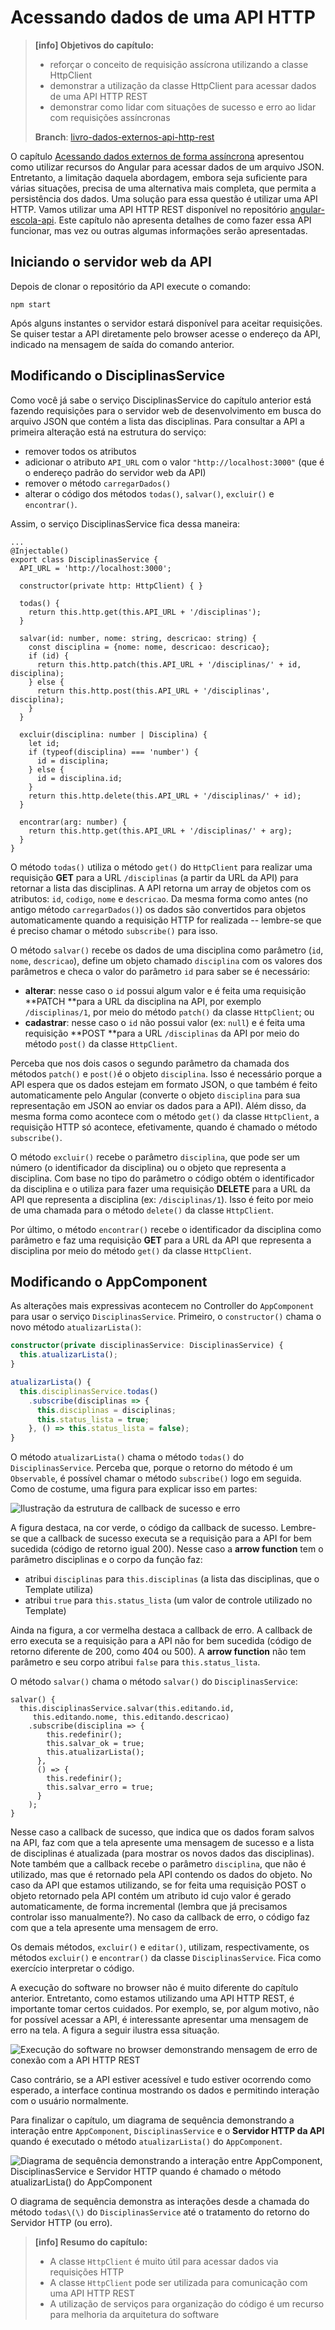 # Acessando dados de uma API HTTP

> **\[info\] Objetivos do capítulo:**
>
> * reforçar o conceito de requisição assícrona utilizando a classe HttpClient
> * demonstrar a utilização da classe HttpClient para acessar dados de uma API HTTP REST
> * demonstrar como lidar com situações de sucesso e erro ao lidar com requisições assíncronas
>
> **Branch**: [livro-dados-externos-api-http-rest](https://github.com/jacksongomesbr/angular-escola/tree/livro-dados-externos-api-http-rest)

O capítulo [Acessando dados externos de forma assíncrona](/acessando-dados-externos-de-forma-assincrona.md) apresentou como utilizar recursos do Angular para acessar dados de um arquivo JSON. Entretanto, a limitação daquela abordagem, embora seja suficiente para várias situações, precisa de uma alternativa mais completa, que permita a persistência dos dados. Uma solução para essa questão é utilizar uma API HTTP. Vamos utilizar uma API HTTP REST disponível no repositório [angular-escola-api](https://github.com/jacksongomesbr/angular-escola-api). Este capítulo não apresenta detalhes de como fazer essa API funcionar, mas vez ou outras algumas informações serão apresentadas.

## Iniciando o servidor web da API

Depois de clonar o repositório da API execute o comando:

```
npm start
```

Após alguns instantes o servidor estará disponível para aceitar requisições. Se quiser testar a API diretamente pelo browser acesse o endereço da API, indicado na mensagem de saída do comando anterior.

## Modificando o DisciplinasService

Como você já sabe o serviço DisciplinasService do capítulo anterior está fazendo requisições para o servidor web de desenvolvimento em busca do arquivo JSON que contém a lista das disciplinas. Para consultar a API a primeira alteração está na estrutura do serviço:

* remover todos os atributos
* adicionar o atributo `API_URL` com o valor `"http://localhost:3000"` \(que é o endereço padrão do servidor web da API\)
* remover o método `carregarDados()`
* alterar o código dos métodos `todas()`, `salvar()`, `excluir()` e `encontrar()`.

Assim, o serviço DisciplinasService fica dessa maneira:

```
...
@Injectable()
export class DisciplinasService {
  API_URL = 'http://localhost:3000';

  constructor(private http: HttpClient) { }

  todas() {
    return this.http.get(this.API_URL + '/disciplinas');
  }

  salvar(id: number, nome: string, descricao: string) {
    const disciplina = {nome: nome, descricao: descricao};
    if (id) {
      return this.http.patch(this.API_URL + '/disciplinas/' + id, disciplina);
    } else {
      return this.http.post(this.API_URL + '/disciplinas', disciplina);
    }
  }

  excluir(disciplina: number | Disciplina) {
    let id;
    if (typeof(disciplina) === 'number') {
      id = disciplina;
    } else {
      id = disciplina.id;
    }
    return this.http.delete(this.API_URL + '/disciplinas/' + id);
  }

  encontrar(arg: number) {
    return this.http.get(this.API_URL + '/disciplinas/' + arg);
  }
}
```

O método `todas()` utiliza o método `get()` do `HttpClient` para realizar uma requisição **GET** para a URL `/disciplinas` \(a partir da URL da API\) para retornar a lista das disciplinas. A API retorna um array de objetos com os atributos: `id`, `codigo`, `nome` e `descricao`. Da mesma forma como antes \(no antigo método `carregarDados()`\)  os dados são convertidos para objetos automaticamente quando a requisição HTTP for realizada -- lembre-se que é preciso chamar o método `subscribe()` para isso.

O método `salvar()` recebe os dados de uma disciplina como parâmetro \(`id`, `nome`, `descricao`\), define um objeto chamado `disciplina` com os valores dos parâmetros e checa o valor do parâmetro `id` para saber se é necessário:

* **alterar**: nesse caso o `id` possui algum valor e é feita uma requisição **PATCH **para a URL da disciplina na API, por exemplo `/disciplinas/1`, por meio do método `patch()` da classe `HttpClient`; ou
* **cadastrar**: nesse caso o `id` não possui valor \(ex: `null`\) e é feita uma requisição **POST **para a URL `/disciplinas` da API por meio do método `post()` da classe `HttpClient`.

Perceba que nos dois casos o segundo parâmetro da chamada dos métodos `patch()` e `post()`é o objeto `disciplina`. Isso é necessário porque a API espera que os dados estejam em formato JSON, o que também é feito automaticamente pelo Angular \(converte o objeto `disciplina` para sua representação em JSON ao enviar os dados para a API\). Além disso, da mesma forma como acontece com o método `get()` da classe `HttpClient`, a requisição HTTP só acontece, efetivamente, quando é chamado o método `subscribe()`.

O método `excluir()` recebe o parâmetro `disciplina`, que pode ser um número \(o identificador da disciplina\) ou o objeto que representa a disciplina. Com base no tipo do parâmetro o código obtém o identificador da disciplina e o utiliza para fazer uma requisição **DELETE** para a URL da API que representa a disciplina \(ex: `/disciplinas/1`\). Isso é feito por meio de uma chamada para o método `delete()` da classe `HttpClient`.

Por último, o método `encontrar()` recebe o identificador da disciplina como parâmetro e faz uma requisição **GET** para a URL da API que representa a disciplina por meio do método `get()` da classe `HttpClient`.

## Modificando o AppComponent

As alterações mais expressivas acontecem no Controller do `AppComponent` para usar o serviço `DisciplinasService`. Primeiro, o `constructor()` chama o novo método `atualizarLista()`:

```typescript
constructor(private disciplinasService: DisciplinasService) {
  this.atualizarLista();
}

atualizarLista() {
  this.disciplinasService.todas()
    .subscribe(disciplinas => {
      this.disciplinas = disciplinas;
      this.status_lista = true;
    }, () => this.status_lista = false);
}
```

O método `atualizarLista()` chama o método `todas()` do `DisciplinasService`. Perceba que, porque o retorno do método é um `Observable`, é possível chamar o método `subscribe()` logo em seguida. Como de costume, uma figura para explicar isso em partes:

![Ilustração da estrutura de callback de sucesso e erro](/assets/acessando-dados-api-exemplo-subscribe-sucesso-erro.png)

A figura destaca, na cor verde, o código da callback de sucesso. Lembre-se que a callback de sucesso executa se a requisição para a API for bem sucedida \(código de retorno igual 200\). Nesse caso a **arrow function** tem o parâmetro disciplinas e o corpo da função faz:

* atribui `disciplinas` para `this.disciplinas` \(a lista das disciplinas, que o Template utiliza\)
* atribui `true` para `this.status_lista` \(um valor de controle utilizado no Template\)

Ainda na figura, a cor vermelha destaca a callback de erro. A callback de erro executa se a requisição para a API não for bem sucedida \(código de retorno diferente de 200, como 404 ou 500\). A **arrow function** não tem parâmetro e seu corpo atribui `false` para `this.status_lista`.

O método `salvar()` chama o método `salvar()` do `DisciplinasService`:

```
salvar() {
  this.disciplinasService.salvar(this.editando.id, 
     this.editando.nome, this.editando.descricao)
    .subscribe(disciplina => {
        this.redefinir();
        this.salvar_ok = true;
        this.atualizarLista();
      },
      () => {
        this.redefinir();
        this.salvar_erro = true;
      }
    );
}
```

Nesse caso a callback de sucesso, que indica que os dados foram salvos na API, faz com que a tela apresente uma mensagem de sucesso e a lista de disciplinas é atualizada \(para mostrar os novos dados das disciplinas\). Note também que a callback recebe o parâmetro `disciplina`, que não é utilizado, mas que é retornado pela API contendo os dados do objeto. No caso da API que estamos utilizando, se for feita uma requisição POST o objeto retornado pela API contém um atributo id cujo valor é gerado automaticamente, de forma incremental \(lembra que já precisamos controlar isso manualmente?\). No caso da callback de erro, o código faz com que a tela apresente uma mensagem de erro.

Os demais métodos, `excluir()` e `editar()`, utilizam, respectivamente, os métodos `excluir()` e `encontrar()` da classe `DisciplinasService`. Fica como exercício interpretar o código.

A execução do software no browser não é muito diferente do capítulo anterior. Entretanto, como estamos utilizando uma API HTTP REST, é importante tomar certos cuidados. Por exemplo, se, por algum motivo, não for possível acessar a API, é interessante apresentar uma mensagem de erro na tela. A figura a seguir ilustra essa situação.

![Execução do software no browser demonstrando mensagem de erro de conexão com a API HTTP REST](/assets/software-dados-api-http-demonstracao-erro.png)

Caso contrário, se a API estiver acessível e tudo estiver ocorrendo como esperado, a interface continua mostrando os dados e permitindo interação com o usuário normalmente.

Para finalizar o capítulo, um diagrama de sequência demonstrando a interação entre `AppComponent`, `DisciplinasService` e o **Servidor HTTP da API** quando é executado o método `atualizarLista()` do `AppComponent`.

![Diagrama de sequência demonstrando a interação entre AppComponent, DisciplinasService e Servidor HTTP quando é chamado o método atualizarLista() do AppComponent](https://www.planttext.com/plantuml/img/fPFVIiCm5CRlynJdRYtCMcJUz48svj0x1NSfZ3Gvpc3QXFmPnTVn4No4lPWdLMQrJ1GBeIJvlY-_SqBcFd0NOgFPmjgbQQnfiGrmSW6NoWjbjMgvlqEtKm8h24Pod-Lil7VCyHY2lM-BBOPiSYe_1PDZ8KEC2cvgJrkyrZZYEoOiVAozSAh6J72jQowUDZuAzDvCuR22pfbybDbpIECsr-lrRGLNgpKCeLbH5B3OHkua1uV1kDQ0DE0_R91if65S1rZkNwNQ6ZWhImRqVSaU5w0LtGH8XE5voVTptTYXY6JyNYf3xH7wW26CL0_eo8Zf92A33BiAPkLi2kTbcVVwNy3k-BCo1_4V2LFhUs-FkA9PWX4ax_OlT4TH1ySjfo8Y1AGSwasZtf4TUcjIexAW6ZGnvF-dQ2LBWx4v_UWbl040)

O diagrama de sequência demonstra as interações desde a chamada do método `todas\(\)` do `DisciplinasService` até o tratamento do retorno do Servidor HTTP \(ou erro\).

> **\[info\] Resumo do capítulo:**
>
> * A classe `HttpClient` é muito útil para acessar dados via requisições HTTP
> * A classe `HttpClient` pode ser utilizada para comunicação com uma API HTTP REST
> * A utilização de serviços para organização do código é um recurso para melhoria da arquitetura do software



